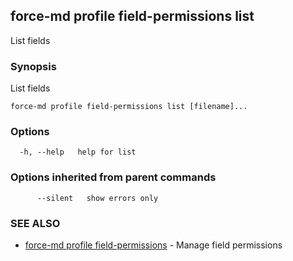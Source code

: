 ## force-md profile field-permissions list

List fields

### Synopsis

List fields

```
force-md profile field-permissions list [filename]...
```

### Options

```
  -h, --help   help for list
```

### Options inherited from parent commands

```
      --silent   show errors only
```

### SEE ALSO

* [force-md profile field-permissions](force-md_profile_field-permissions.md)	 - Manage field permissions


